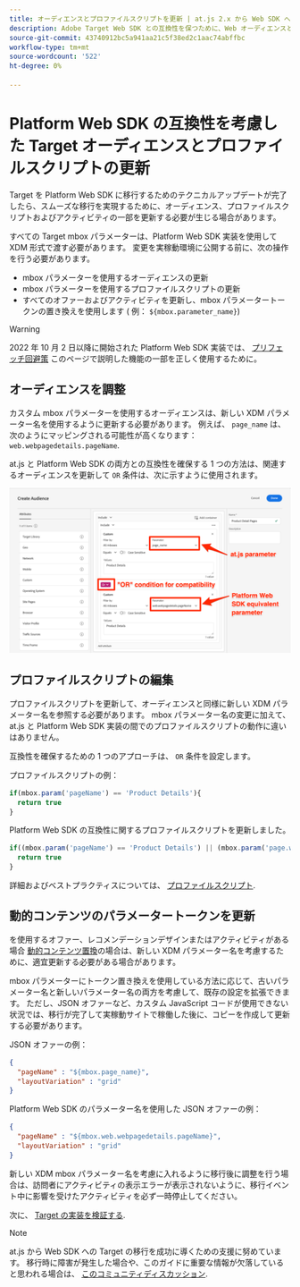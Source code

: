 ```yaml
---
title: オーディエンスとプロファイルスクリプトを更新 | at.js 2.x から Web SDK への Target の移行
description: Adobe Target Web SDK との互換性を保つために、Web オーディエンスとプロファイルスクリプトを更新するExperience Platformについて説明します。
source-git-commit: 43740912bc5a941aa21c5f38ed2c1aac74abffbc
workflow-type: tm+mt
source-wordcount: '522'
ht-degree: 0%

---
```


# Platform Web SDK の互換性を考慮した Target オーディエンスとプロファイルスクリプトの更新

Target を Platform Web SDK に移行するためのテクニカルアップデートが完了したら、スムーズな移行を実現するために、オーディエンス、プロファイルスクリプトおよびアクティビティの一部を更新する必要が生じる場合があります。

すべての Target mbox パラメーターは、Platform Web SDK 実装を使用して XDM 形式で渡す必要があります。 変更を実稼動環境に公開する前に、次の操作を行う必要があります。

* mbox パラメーターを使用するオーディエンスの更新
* mbox パラメーターを使用するプロファイルスクリプトの更新
* すべてのオファーおよびアクティビティを更新し、mbox パラメータートークンの置き換えを使用します ( 例： `${mbox.parameter_name}`)


>[!WARNING]
>
> 2022 年 10 月 2 日以降に開始された Platform Web SDK 実装では、 [プリフェッチ回避策](prefetch-workaround.md) このページで説明した機能の一部を正しく使用するために。

## オーディエンスを調整

カスタム mbox パラメーターを使用するオーディエンスは、新しい XDM パラメーター名を使用するように更新する必要があります。 例えば、 `page_name` は、次のようにマッピングされる可能性が高くなります： `web.webpagedetails.pageName`.

at.js と Platform Web SDK の両方との互換性を確保する 1 つの方法は、関連するオーディエンスを更新して `OR` 条件は、次に示すように使用されます。

![Platform Web SDK の互換性を考慮した Target オーディエンスの更新を表示する方法](assets/target-audience-update.png)

## プロファイルスクリプトの編集

プロファイルスクリプトを更新して、オーディエンスと同様に新しい XDM パラメーター名を参照する必要があります。 mbox パラメーター名の変更に加えて、at.js と Platform Web SDK 実装の間でのプロファイルスクリプトの動作に違いはありません。

互換性を確保するための 1 つのアプローチは、 `OR` 条件を設定します。

プロファイルスクリプトの例：

```Javascript
if(mbox.param('pageName') == 'Product Details'){
  return true
}
```

Platform Web SDK の互換性に関するプロファイルスクリプトを更新しました。

```Javascript
if((mbox.param('pageName') == 'Product Details') || (mbox.param('page.webpagedetails.pageName') =='Product Details')){
  return true
}
```

詳細およびベストプラクティスについては、 [プロファイルスクリプト](https://experienceleague.adobe.com/docs/target/using/audiences/visitor-profiles/profile-parameters.html).

## 動的コンテンツのパラメータートークンを更新

を使用するオファー、レコメンデーションデザインまたはアクティビティがある場合 [動的コンテンツ置換](https://experienceleague.adobe.com/docs/target/using/experiences/offers/passing-profile-attributes-to-the-html-offer.html)の場合は、新しい XDM パラメーター名を考慮するために、適宜更新する必要がある場合があります。

mbox パラメーターにトークン置き換えを使用している方法に応じて、古いパラメーター名と新しいパラメーター名の両方を考慮して、既存の設定を拡張できます。 ただし、JSON オファーなど、カスタム JavaScript コードが使用できない状況では、移行が完了して実稼動サイトで稼働した後に、コピーを作成して更新する必要があります。

JSON オファーの例：

```JSON
{
  "pageName" : "${mbox.page_name}",
  "layoutVariation" : "grid"
}
```

Platform Web SDK のパラメーター名を使用した JSON オファーの例：

```JSON
{
  "pageName" : "${mbox.web.webpagedetails.pageName}",
  "layoutVariation" : "grid"
}
```

新しい XDM mbox パラメーター名を考慮に入れるように移行後に調整を行う場合は、訪問者にアクティビティの表示エラーが表示されないように、移行イベント中に影響を受けたアクティビティを必ず一時停止してください。

次に、 [Target の実装を検証する](validate.md).

>[!NOTE]
>
>at.js から Web SDK への Target の移行を成功に導くための支援に努めています。 移行時に障害が発生した場合や、このガイドに重要な情報が欠落していると思われる場合は、 [このコミュニティディスカッション](https://experienceleaguecommunities.adobe.com/t5/adobe-experience-platform-launch/tutorial-discussion-implement-adobe-experience-cloud-with-web/td-p/444996).